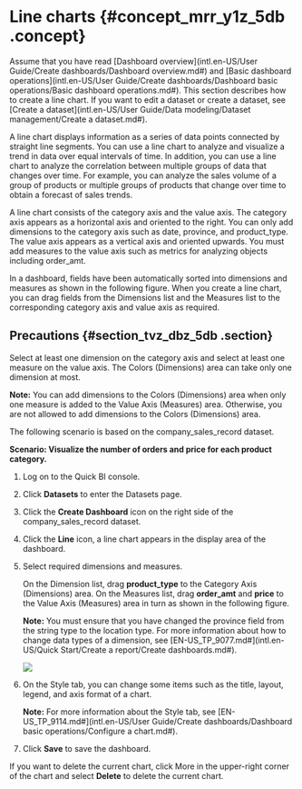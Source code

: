 # Line charts {#concept_mrr_y1z_5db .concept}

Assume that you have read [Dashboard overview](intl.en-US/User Guide/Create dashboards/Dashboard overview.md#) and [Basic dashboard operations](intl.en-US/User Guide/Create dashboards/Dashboard basic operations/Basic dashboard operations.md#). This section describes how to create a line chart. If you want to edit a dataset or create a dataset, see [Create a dataset](intl.en-US/User Guide/Data modeling/Dataset management/Create a dataset.md#).

A line chart displays information as a series of data points connected by straight line segments. You can use a line chart to analyze and visualize a trend in data over equal intervals of time. In addition, you can use a line chart to analyze the correlation between multiple groups of data that changes over time. For example, you can analyze the sales volume of a group of products or multiple groups of products that change over time to obtain a forecast of sales trends.

A line chart consists of the category axis and the value axis. The category axis appears as a horizontal axis and oriented to the right. You can only add dimensions to the category axis such as date, province, and product\_type. The value axis appears as a vertical axis and oriented upwards. You must add measures to the value axis such as metrics for analyzing objects including order\_amt.

In a dashboard, fields have been automatically sorted into dimensions and measures as shown in the following figure. When you create a line chart, you can drag fields from the Dimensions list and the Measures list to the corresponding category axis and value axis as required.

## Precautions {#section_tvz_dbz_5db .section}

Select at least one dimension on the category axis and select at least one measure on the value axis. The Colors \(Dimensions\) area can take only one dimension at most.

**Note:** You can add dimensions to the Colors \(Dimensions\) area when only one measure is added to the Value Axis \(Measures\) area. Otherwise, you are not allowed to add dimensions to the Colors \(Dimensions\) area.

The following scenario is based on the company\_sales\_record dataset.

**Scenario: Visualize the number of orders and price for each product category.**

1.  Log on to the Quick BI console.
2.  Click **Datasets** to enter the Datasets page.
3.  Click the **Create Dashboard** icon on the right side of the company\_sales\_record dataset.
4.  Click the **Line** icon, a line chart appears in the display area of the dashboard.
5.  Select required dimensions and measures.

    On the Dimension list, drag **product\_type** to the Category Axis \(Dimensions\) area. On the Measures list, drag **order\_amt** and **price** to the Value Axis \(Measures\) area in turn as shown in the following figure.

    **Note:** You must ensure that you have changed the province field from the string type to the location type. For more information about how to change data types of a dimension, see [EN-US\_TP\_9077.md\#](intl.en-US/Quick Start/Create a report/Create dashboards.md#).

    ![](http://static-aliyun-doc.oss-cn-hangzhou.aliyuncs.com/assets/img/9124/15566035031589_en-US.png)

6.  On the Style tab, you can change some items such as the title, layout, legend, and axis format of a chart.

    **Note:** For more information about the Style tab, see [EN-US\_TP\_9114.md\#](intl.en-US/User Guide/Create dashboards/Dashboard basic operations/Configure a chart.md#).

7.  Click **Save** to save the dashboard.

If you want to delete the current chart, click More in the upper-right corner of the chart and select **Delete** to delete the current chart.

